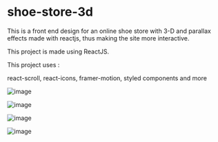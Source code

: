 # shoe-store-3d
This is a front end design for an online shoe store with 3-D and parallax effects made with reactjs, thus making the site more interactive. 

This project is made using ReactJS.

This project uses :

react-scroll, react-icons, framer-motion, styled components and more


![image](https://user-images.githubusercontent.com/62289380/119878715-18d38d00-bf48-11eb-81ad-9a04b1edc220.png)

![image](https://user-images.githubusercontent.com/62289380/119878786-2ab53000-bf48-11eb-915b-5596d8181b97.png)

![image](https://user-images.githubusercontent.com/62289380/119878831-39034c00-bf48-11eb-96bb-660a1cf02a35.png)

![image](https://user-images.githubusercontent.com/62289380/119878865-41f41d80-bf48-11eb-852a-4fdc3c408193.png)
